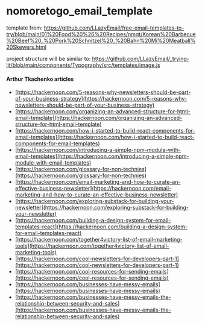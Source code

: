 # nomoretogo_email_template

template from: 
https://github.com/LLazyEmail/free-email-templates-to-try/blob/main/01%20Food%20%26%20Recipes/nmgt/Korean%20Barbecue%20Beef%20_%20Pork%20Schnitzel%20_%20Bahn%20Mi%20Meatball%20Skewers.html

project structure will be similar to: https://github.com/LLazyEmail/_trying-lit/blob/main/components/Typography/src/templates/image.js



#### Arthur Tkachenko articles

* [https://hackernoon.com/5-reasons-why-newsletters-should-be-part-of-your-business-strategy](https://hackernoon.com/5-reasons-why-newsletters-should-be-part-of-your-business-strategy)
* [https://hackernoon.com/organizing-an-advanced-structure-for-html-email-template](https://hackernoon.com/organizing-an-advanced-structure-for-html-email-template)
* [https://hackernoon.com/how-i-started-to-build-react-components-for-email-templates](https://hackernoon.com/how-i-started-to-build-react-components-for-email-templates)
* [https://hackernoon.com/introducing-a-simple-npm-module-with-email-templates](https://hackernoon.com/introducing-a-simple-npm-module-with-email-templates)
* [https://hackernoon.com/glossary-for-non-technies](https://hackernoon.com/glossary-for-non-technies)
* [https://hackernoon.com/email-marketing-and-how-to-curate-an-effective-business-newsletter](https://hackernoon.com/email-marketing-and-how-to-curate-an-effective-business-newsletter)
* [https://hackernoon.com/exploring-substack-for-building-your-newsletter](https://hackernoon.com/exploring-substack-for-building-your-newsletter)
* [https://hackernoon.com/building-a-design-system-for-email-templates-react](https://hackernoon.com/building-a-design-system-for-email-templates-react)
* [https://hackernoon.com/together4victory-list-of-email-marketing-tools](https://hackernoon.com/together4victory-list-of-email-marketing-tools)
* [https://hackernoon.com/cool-newsletters-for-developers-part-1](https://hackernoon.com/cool-newsletters-for-developers-part-1)
* [https://hackernoon.com/cool-resources-for-sending-emails](https://hackernoon.com/cool-resources-for-sending-emails)
* [https://hackernoon.com/businesses-have-messy-emails](https://hackernoon.com/businesses-have-messy-emails)
* [https://hackernoon.com/businesses-have-messy-emails-the-relationship-between-security-and-sales](https://hackernoon.com/businesses-have-messy-emails-the-relationship-between-security-and-sales)
